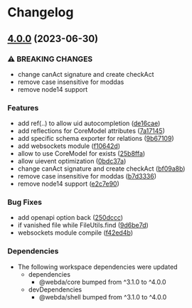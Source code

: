 # Changelog

## [4.0.0](https://github.com/loopingz/webda.io/compare/websockets-v3.0.3...websockets-v4.0.0) (2023-06-30)


### ⚠ BREAKING CHANGES

* change canAct signature and create checkAct
* remove case insensitive for moddas
* remove node14 support

### Features

* add ref(..) to allow uid autocompletion ([de16cae](https://github.com/loopingz/webda.io/commit/de16cae506223322e4137b77b03afd4c84c22942))
* add reflections for CoreModel attributes ([7a17145](https://github.com/loopingz/webda.io/commit/7a17145f5b4495ee124931c79b77afee2031bdb7))
* add specific schema exporter for relations ([9b67109](https://github.com/loopingz/webda.io/commit/9b6710902168276e34a0c913080a1e749e758f37))
* add websockets module ([f10642d](https://github.com/loopingz/webda.io/commit/f10642d646ebef5b5ff1c62a87c4fb28fcabfef0))
* allow to use CoreModel for exists ([25b8ffa](https://github.com/loopingz/webda.io/commit/25b8ffa3009c409f9476c20df3708a49d33ae787))
* allow uievent optimization ([0bdc37a](https://github.com/loopingz/webda.io/commit/0bdc37a66d3ee1f9ca69f78acd2cabce246314a2))
* change canAct signature and create checkAct ([bf09a8b](https://github.com/loopingz/webda.io/commit/bf09a8bc8ff4248661d753e75310898fbc6544b1))
* remove case insensitive for moddas ([b7d3336](https://github.com/loopingz/webda.io/commit/b7d333632adeb037141d54da43701a1f34ee09f5))
* remove node14 support ([e2c7e90](https://github.com/loopingz/webda.io/commit/e2c7e9094da104ad443d06d65f16fa80a0ddda23))


### Bug Fixes

* add openapi option back ([250dccc](https://github.com/loopingz/webda.io/commit/250dcccfaeb665014eb5c4399210682fa06bfb49))
* if vanished file while FileUtils.find ([9d6be7d](https://github.com/loopingz/webda.io/commit/9d6be7dc536ce88bc1d2de1a8b020cbef72fc7b6))
* websockets module compile ([f42ed4b](https://github.com/loopingz/webda.io/commit/f42ed4b55614068bb7b4a7efc9210ce22ca3714b))


### Dependencies

* The following workspace dependencies were updated
  * dependencies
    * @webda/core bumped from ^3.1.0 to ^4.0.0
  * devDependencies
    * @webda/shell bumped from ^3.1.0 to ^4.0.0
